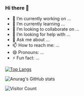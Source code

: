 ### Hi there 👋

- 🔭 I’m currently working on ...
- 🌱 I’m currently learning ...
- 👯 I’m looking to collaborate on ...
- 🤔 I’m looking for help with ...
- 💬 Ask me about ...
- 📫 How to reach me: ...
- 😄 Pronouns: ...
- ⚡ Fun fact: ...


[![Top Langs](https://github-readme-stats.vercel.app/api/top-langs/?username=Eeeextend&langs_count=8)](https://github.com/Eeeextend/github-readme-stats)


![Anurag's GitHub stats](https://github-readme-stats.vercel.app/api?username=Eeeextend&hide=issues&show_icons=true)


![Visitor Count](https://profile-counter.glitch.me/Eeeextend/count.svg)
